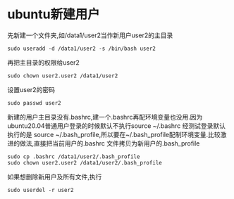 # ubuntu新建用户
先新建一个文件夹,如/data1/user2当作新用户user2的主目录
```
sudo useradd -d /data1/user2 -s /bin/bash user2
```
再把主目录的权限给user2
```
sudo chown user2.user2 /data1/user2
```
设置user2的密码
```
sudo passwd user2
```
新建的用户主目录没有.bashrc,建一个.bashrc再配环境变量也没用.因为ubuntu20.04普通用户登录的时候默认不执行source ~/.bashrc
经测试登录默认执行的是 source \~/.bash_profile,所以要在\~/.bash_profile配制环境变量.比较激进的做法,直接把当前用户的.bashrc
文件拷贝为新用户的.bash_profile
```
sudo cp .bashrc /data1/user2/.bash_profile
sudo chown user2.user2 /data1/user2/.bash_profile
```
如果想删除新用户及所有文件,执行
```
sudo userdel -r user2
```